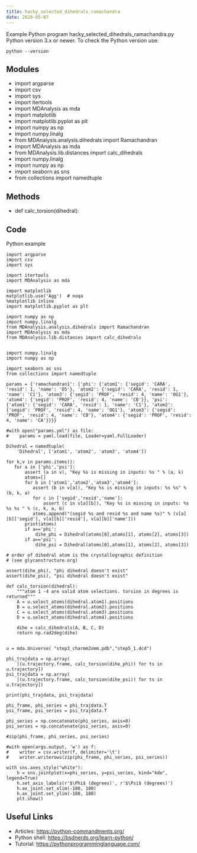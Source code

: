 ```yaml
---
title: hacky_selected_dihedrals_ramachandra
date: 2020-05-07
---
```

Example Python program hacky_selected_dihedrals_ramachandra.py
Python version 3.x or newer.
To check the Python version use:

    python --version

## Modules

* import argparse
* import csv
* import sys
* import itertools
* import MDAnalysis as mda
* import matplotlib
* import matplotlib.pyplot as plt
* import numpy as np
* import numpy.linalg
* from MDAnalysis.analysis.dihedrals import Ramachandran
* import MDAnalysis as mda
* from MDAnalysis.lib.distances import calc_dihedrals
* import numpy.linalg
* import numpy as np
* import seaborn as sns
* from collections import namedtuple

## Methods

* def calc_torsion(dihedral):

## Code

Python example

    
    import argparse
    import csv
    import sys
    
    import itertools
    import MDAnalysis as mda
    
    import matplotlib
    matplotlib.use('Agg')  # noqa
    %matplotlib inline
    import matplotlib.pyplot as plt
    
    import numpy as np
    import numpy.linalg
    from MDAnalysis.analysis.dihedrals import Ramachandran
    import MDAnalysis as mda
    from MDAnalysis.lib.distances import calc_dihedrals
    
    
    import numpy.linalg
    import numpy as np
    
    import seaborn as sns
    from collections import namedtuple
    
    params = {'ramachandran1': {'phi': {'atom1': {'segid': 'CARA', 'resid': 1, 'name': 'O5'}, 'atom2': {'segid': 'CARA', 'resid': 1, 'name': 'C1'}, 'atom3': {'segid': 'PROF', 'resid': 4, 'name': 'OG1'}, 'atom4': {'segid': 'PROF', 'resid': 4, 'name': 'CB'}}, 'psi': {'atom1': {'segid': 'CARA', 'resid': 1, 'name': 'C1'}, 'atom2': {'segid': 'PROF', 'resid': 4, 'name': 'OG1'}, 'atom3': {'segid': 'PROF', 'resid': 4, 'name': 'CB'}, 'atom4': {'segid': 'PROF', 'resid': 4, 'name': 'CA'}}}}
    
    #with open("params.yml") as file:
    #    params = yaml.load(file, Loader=yaml.FullLoader)
    
    Dihedral = namedtuple(
        'Dihedral', ['atom1', 'atom2', 'atom3', 'atom4'])
    
    for k,v in params.items():
       for a in ['phi','psi']:
           assert (a in v), "Key %s is missing in inputs: %s " % (a, k)
           atoms=[]
           for b in ['atom1','atom2','atom3','atom4']:
              assert (b in v[a]), "Key %s is missing in inputs: %s %s" % (b, k, a)
              for c in ['segid','resid','name']:
                  assert (c in v[a][b]), "Key %s is missing in inputs: %s %s %s " % (c, k, a, b)
              atoms.append("(segid %s and resid %s and name %s)" % (v[a][b]['segid'], v[a][b]['resid'], v[a][b]['name']))
           print(atoms)
           if a=='phi':
               dihe_phi = Dihedral(atoms[0],atoms[1], atoms[2], atoms[3])
           if a=='psi':
               dihe_psi = Dihedral(atoms[0],atoms[1], atoms[2], atoms[3])
    
    # order of dihedral atom is the crystallographic definition
    # (see glycanstructure.org)
    
    assert(dihe_phi), "phi dihedral doesn't exist"
    assert(dihe_psi), "psi dihedral doesn't exist"
    
    def calc_torsion(dihedral):
        """atom 1 -4 are valid atom selections. torsion in degrees is returned"""
        A = u.select_atoms(dihedral.atom1).positions
        B = u.select_atoms(dihedral.atom2).positions
        C = u.select_atoms(dihedral.atom3).positions
        D = u.select_atoms(dihedral.atom4).positions
    
        dihe = calc_dihedrals(A, B, C, D)
        return np.rad2deg(dihe)
    
    
    u = mda.Universe( "step3_charmm2omm.pdb","step5_1.dcd")
    
    phi_trajdata = np.array(
        [(u.trajectory.frame, calc_torsion(dihe_phi)) for ts in u.trajectory])
    psi_trajdata = np.array(
        [(u.trajectory.frame, calc_torsion(dihe_psi)) for ts in u.trajectory])
    
    print(phi_trajdata, psi_trajdata)
    
    phi_frame, phi_series = phi_trajdata.T
    psi_frame, psi_series = psi_trajdata.T
    
    phi_series = np.concatenate(phi_series, axis=0)
    psi_series = np.concatenate(psi_series, axis=0)
    
    #zip(phi_frame, phi_series, psi_series)
    
    #with open(args.output, 'w') as f:
    #    writer = csv.writer(f, delimiter='\t')
    #    writer.writerows(zip(phi_frame, phi_series, psi_series))
    
    with sns.axes_style("white"):
        h = sns.jointplot(x=phi_series, y=psi_series, kind="kde", legend=True)
        h.set_axis_labels(r'$\Phi$ (degrees)', r'$\Psi$ (degrees)')
        h.ax_joint.set_xlim(-180, 180)
        h.ax_joint.set_ylim(-180, 180)
        plt.show()
                                                               
    

## Useful Links

- Articles: https://python-commandments.org/
- Python shell: https://bsdnerds.org/learn-python/
- Tutorial: https://pythonprogramminglanguage.com/
